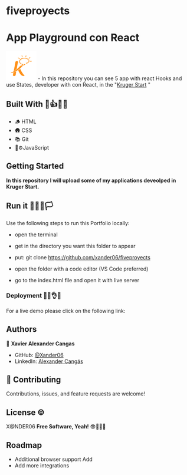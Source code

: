 # fiveproyects
# App Playground con React

<img src='./public/img/logo.png'>  - In this repository you can  see 5  app  with  react Hooks  and  use States, developer with con React, in the "[Kruger Start](https://www.youtube.com/@KrugerCorp)   "

## Built With 👣👍🧑‍🏫

- 🪵 HTML  
- 🛖 CSS
- 📚 Git
- 🚙⚙️JavaScript

## Getting Started

**In this repository I will upload some of my applications deveolped in Kruger Start.**

## Run it 🏃‍♂️🏁🏳️

Use the following steps to run this Portfolio locally:

- open the terminal

- get in the directory you want this folder to appear

- put: git clone https://github.com/xander06/fiveproyects

- open the folder with a code editor (VS Code preferred)

- go to the index.html file and open it with live server


### Deployment 🫣😊👌😁

For a live demo please click on the following link:



## Authors

👤 **Xavier Alexander Cangas**

- GitHub: [@Xander06](https://github.com/xander06)
- LinkedIn: [Alexander Cangás](https://www.linkedin.com/in/alexander-c-00a2967b/)


## 🤝 Contributing

Contributions, issues, and feature requests are welcome!

## License ©️

X@NDER06
**Free Software, Yeah!**
😎🧑‍💻🆓

## Roadmap

- Additional browser support
Add
- Add more integrations

